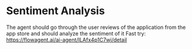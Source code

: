 # Sentiment Analysis
The agent should go through the user reviews of the application from the app store and should analyze the sentiment of it
Fast try: https://flowagent.ai/ai-agent/ILAfx4p1C7wj/detail
